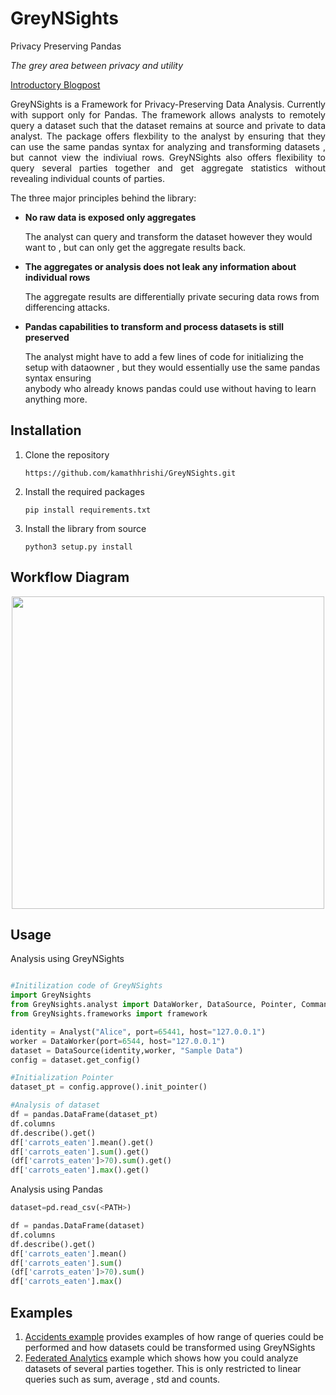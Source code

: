 <meta name="google-site-verification" content="UyklYCQ_AMHhA0qsQ4ilcuOyidYTmFbX74dcZkxbKH8" />

# GreyNSights
Privacy Preserving Pandas

*The grey area between privacy and utility* 

<a href="https://kamathhrishi.github.io/Private_pandas.md/">Introductory Blogpost</a>

<p style="text-align:justify">GreyNSights is a Framework for Privacy-Preserving Data Analysis. Currently with support only for Pandas. The framework allows analysts to remotely query a dataset such that the dataset remains at source and private to data analyst. The package offers flexbility to the analyst by ensuring that they can use the same pandas syntax for analyzing and transforming datasets , but cannot view the indiviual rows. GreyNSights also offers flexibility to query several parties together and get aggregate statistics without revealing individual counts of parties. </p>

The three major principles behind the library:

* <b>No raw data is exposed only aggregates</b>

  The analyst can query and transform the dataset however they would want to , but can only get the aggregate results back. 

* <b>The aggregates or analysis does not leak any information about individual rows</b>

   The aggregate results are differentially private securing data rows from differencing attacks. 

* <b>Pandas capabilities to transform and process datasets is still preserved</b>

  The analyst might have to add a few lines of code for initializing the setup with dataowner , but they would essentially use the same pandas syntax ensuring   
  anybody who already knows pandas could use without having to learn anything more. 
  

## Installation 

1. Clone the repository 

   ``` https://github.com/kamathhrishi/GreyNSights.git ```

2. Install the required packages 

   ``` pip install requirements.txt ```

3. Install the library from source 

   ``` python3 setup.py install ```
   
   
## Workflow Diagram

<div style="text-align:center">
<img height="500px" widht="500px" src="https://github.com/kamathhrishi/GreyNSights/blob/main/images/Overall%20Diagram.png?raw=true"></img>
</div>

## Usage

Analysis using GreyNSights

```python

#Initilization code of GreyNSights
import GreyNsights
from GreyNsights.analyst import DataWorker, DataSource, Pointer, Command, Analyst
from GreyNsights.frameworks import framework

identity = Analyst("Alice", port=65441, host="127.0.0.1")
worker = DataWorker(port=6544, host="127.0.0.1")
dataset = DataSource(identity,worker, "Sample Data")
config = dataset.get_config()

#Initialization Pointer
dataset_pt = config.approve().init_pointer()

#Analysis of dataset
df = pandas.DataFrame(dataset_pt)
df.columns
df.describe().get()
df['carrots_eaten'].mean().get()
df['carrots_eaten'].sum().get()
(df['carrots_eaten']>70).sum().get()
df['carrots_eaten'].max().get()
```

Analysis using Pandas 

```python
dataset=pd.read_csv(<PATH>)

df = pandas.DataFrame(dataset)
df.columns
df.describe().get()
df['carrots_eaten'].mean()
df['carrots_eaten'].sum()
(df['carrots_eaten']>70).sum()
df['carrots_eaten'].max()
```

## Examples

1. <a href="https://github.com/kamathhrishi/GreyNSights/tree/main/examples/Accidents">Accidents example</a> provides examples of how range of queries could be performed and how datasets could be transformed using GreyNSights 
2. <a href="https://github.com/kamathhrishi/GreyNSights/tree/main/examples/Multi%20Party">Federated Analytics</a> example which shows how you could analyze datasets of several parties together. This is only restricted to linear queries such as sum, average , std and counts. 

